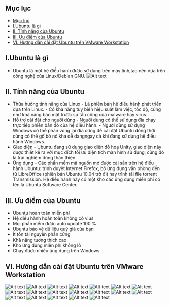 ## Mục lục
- [Mục lục](#mục-lục)
- [I.Ubuntu là gì](#iubuntu-là-gì)
- [II. Tính năng của Ubuntu](#ii-tính-năng-của-ubuntu)
- [III. Ưu  điểm của Ubuntu](#iii-ưu--điểm-của-ubuntu)
- [VI. Hướng dẫn cài đặt Ubuntu trên VMware Workstation](#vi-hướng-dẫn-cài-đặt-ubuntu-trên-vmware-workstation)

## I.Ubuntu là gì
- Ubuntu là một hệ điều hành được sử dụng trên máy tính,tạo nên dựa trên công nghệ của Linux/Debian GNU.
![Alt text](image.png)
## II. Tính năng của Ubuntu
- Thừa hưởng tính năng của Linux
\- Là phiên bản hệ điều hành phát triển dựa trên Linux.
\- Có khả năng tùy biến hiệu suất làm việc, tốc độ, cũng như khả năng bảo mật trước sự tấn công của malware hay virus.
- Hỗ trợ cài đặt cho người dùng
\- Người dùng có thể sử dụng đĩa chạy trực tiếp phiên bản đó của hệ điều hành.
\- Người dùng sử dụng Windows có thể phân vùng lại đĩa cứng để cài đặt Ubuntu đồng thời cũng có thể gỡ bỏ nó khá dễ dàngngay cả khi đang sử dụng hệ điều hành Windows.
- Giao diện
\- Ubuntu đang sử dụng giao diện đồ hoạ Unity, giao diện này được thiết kế ra với mục đích tối ưu diện tích màn hình sử dụng, cùng đó là trải nghiệm dùng thân thiện.
- Ứng dụng
\- Các phần mềm mã nguồn mở được cài sẵn trên hệ điều hành Ubuntu: trình duyệt Internet Firefox, bộ ứng dụng văn phòng đến từ LibreOffice (phiên bản Ubuntu 10.04 trở đi) hay trình tải file torrent Transmission. Hệ điều hành này có một kho các ứng dụng miễn phí có tên là Ubuntu Software Center.
## III. Ưu  điểm của Ubuntu
- Ubuntu hoàn toàn miễn phí
- Hệ điều hành hoàn toàn không có vius
- Mọi phần mềm được auto update 100 %
- Ubuntu bảo vệ dữ liệu quý giá của bạn
- Ít tốn tài nguyên phần cứng 
- Khả năng tương thích cao
- Kho ứng dụng miễn phí khổng lồ
- Chạy được nhiều ứng dụng trên Windows
## VI. Hướng dẫn cài đặt Ubuntu trên VMware Workstation
![Alt text](image-1.png)
![Alt text](image-2.png)
![Alt text](image-3.png)
![Alt text](image-4.png)
![Alt text](image-5.png)
![Alt text](image-6.png)
![Alt text](image-7.png)
![Alt text](image-8.png)
![Alt text](image-9.png)
![Alt text](image-10.png)
![Alt text](image-11.png)
![Alt text](image-12.png)
![Alt text](image-13.png)
![Alt text](image-14.png)
![Alt text](image-15.png)
![Alt text](image-16.png)
![Alt text](image-17.png)
![Alt text](image-18.png)
![Alt text](image-19.png)